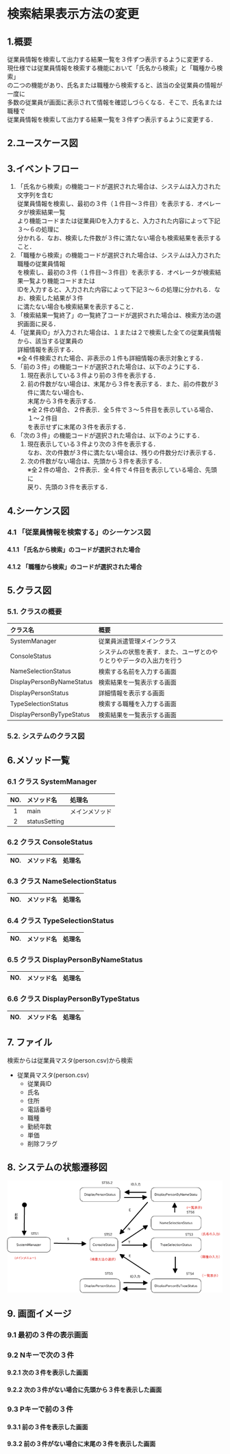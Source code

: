 # 検索結果表示方法の変更

## 1.概要
従業員情報を検索して出力する結果一覧を３件ずつ表示するように変更する．  
現仕様では従業員情報を検索する機能において「氏名から検索」と「職種から検索」  
の二つの機能があり、氏名または職種から検索すると、該当の全従業員の情報が一度に  
多数の従業員が画面に表示されて情報を確認しづらくなる．そこで、氏名または職種で  
従業員情報を検索して出力する結果一覧を３件ずつ表示するように変更する．

## 2.ユースケース図


## 3.イベントフロー
1. 「氏名から検索」の機能コードが選択された場合は、システムは入力された文字列を含む  
従業員情報を検索し、最初の３件（１件目～３件目）を表示する．オペレータが検索結果一覧  
より機能コードまたは従業員IDを入力すると、入力された内容によって下記３～６の処理に  
分かれる．なお、検索した件数が３件に満たない場合も検索結果を表示すること．  
2. 「職種から検索」の機能コードが選択された場合は、システムは入力された職種の従業員情報  
を検索し、最初の３件（１件目～３件目）を表示する．オペレータが検索結果一覧より機能コードまたは  
IDを入力すると、入力された内容によって下記３～６の処理に分かれる．なお、検索した結果が３件  
に満たない場合も検索結果を表示すること．
3. 「検索結果一覧終了」の一覧終了コードが選択された場合は、検索方法の選択画面に戻る．  
4. 「従業員ID」が入力された場合は、１または２で検索した全ての従業員情報から、該当する従業員の  
詳細情報を表示する．  
※全４件検索された場合、非表示の１件も詳細情報の表示対象とする．  
5. 「前の３件」の機能コードが選択された場合は、以下のようにする．  
	1. 現在表示している３件より前の３件を表示する．
	2. 前の件数がない場合は、末尾から３件を表示する．また、前の件数が３件に満たない場合も、  
	末尾から３件を表示する．  
	※全２件の場合、２件表示．全５件で３～５件目を表示している場合、１～２件目  
	を表示せずに末尾の３件を表示する．  
6. 「次の３件」の機能コードが選択された場合は、以下のようにする．  
	1. 現在表示している３件より次の３件を表示する．  
	なお、次の件数が３件に満たない場合は、残りの件数分だけ表示する．  
	2. 次の件数がない場合は、先頭から３件を表示する．  
	※全２件の場合、２件表示．全４件で４件目を表示している場合、先頭に  
	戻り、先頭の３件を表示する．  

## 4.シーケンス図

### 4.1 「従業員情報を検索する」のシーケンス図

#### 4.1.1 「氏名から検索」のコードが選択された場合

#### 4.1.2 「職種から検索」のコードが選択された場合

## 5.クラス図

### 5.1. クラスの概要
|クラス名|概要|  
|:-------|:---|  
|SystemManager|従業員派遣管理メインクラス|  
|ConsoleStatus|システムの状態を表す．また、ユーザとのやりとりやデータの入出力を行う|  
|NameSelectionStatus|検索する名前を入力する画面|  
|DisplayPersonByNameStatus|検索結果を一覧表示する画面|  
|DisplayPersonStatus|詳細情報を表示する画面|  
|TypeSelectionStatus|検索する職種を入力する画面|  
|DisplayPersonByTypeStatus|検索結果を一覧表示する画面|  

### 5.2. システムのクラス図

## 6.メソッド一覧

### 6.1 クラス SystemManager
|NO.|メソッド名|処理名|  
|:-:|:---------|:-----|  
|1|main|メインメソッド|  
|2|statusSetting|  

### 6.2 クラス ConsoleStatus
|NO.|メソッド名|処理名|  
|:-:|:---------|:-----|  

### 6.3 クラス NameSelectionStatus
|NO.|メソッド名|処理名|  
|:-:|:---------|:-----|  

### 6.4 クラス TypeSelectionStatus
|NO.|メソッド名|処理名|  
|:-:|:---------|:-----|  

### 6.5 クラス DisplayPersonByNameStatus
|NO.|メソッド名|処理名|  
|:-:|:---------|:-----|  

### 6.6 クラス DisplayPersonByTypeStatus
|NO.|メソッド名|処理名|  
|:-:|:---------|:-----|  

## 7. ファイル
検索からは従業員マスタ(person.csv)から検索
- 従業員マスタ(person.csv)
	- 従業員ID
	- 氏名
	- 住所
	- 電話番号
	- 職種
	- 勤続年数
	- 単価
	- 削除フラグ

## 8. システムの状態遷移図

![状態遷移](search.png)

## 9. 画面イメージ

### 9.1 最初の３件の表示画面

### 9.2 Nキーで次の３件
#### 9.2.1 次の３件を表示した画面

#### 9.2.2 次の３件がない場合に先頭から３件を表示した画面

### 9.3 Pキーで前の３件
#### 9.3.1 前の３件を表示した画面

#### 9.3.2 前の３件がない場合に末尾の３件を表示した画面
